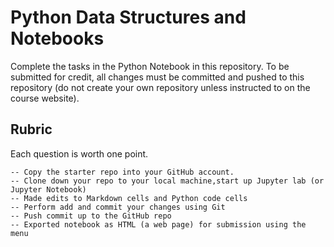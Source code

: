 # Python Data Structures and Notebooks

Complete the tasks in the Python Notebook in this repository.
To be submitted for credit, all changes must be committed and pushed to this repository (do not create your own repository unless instructed to on the course website).

## Rubric

Each question is worth one point.

~~~
-- Copy the starter repo into your GitHub account.
-- Clone down your repo to your local machine,start up Jupyter lab (or Jupyter Notebook)
-- Made edits to Markdown cells and Python code cells
-- Perform add and commit your changes using Git
-- Push commit up to the GitHub repo
-- Exported notebook as HTML (a web page) for submission using the menu
~~~
